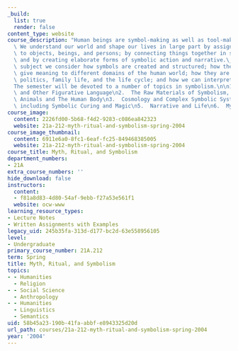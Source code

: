 ```yaml
---
_build:
  list: true
  render: false
content_type: website
course_description: "Human beings are symbol-making as well as tool-making animals.\
  \ We understand our world and shape our lives in large part by assigning meanings\
  \ to objects, beings, and persons; by connecting things together in symbolic patterns;\
  \ and by creating elaborate forms of symbolic action and narrative.\_In this introductory\
  \ subject we consider how symbols are created and structured; how they draw on and\
  \ give meaning to different domains of the human world; how they are woven into\
  \ politics, family life, and the life cycle; and how we can interpret them.\n\n\
  The semester will be devoted to a number of topics in symbolism.\n\n1.  Metaphor\
  \ and Other Figurative Language\n2.  The Raw Materials of Symbolism, especially\
  \ Animals and The Human Body\n3.  Cosmology and Complex Symbolic Systems\n4.  Ritual,\
  \ including Symbolic Curing and Magic\n5.  Narrative and Life\n6.  Mythology\n"
course_image:
  content: 2226fd00-5b68-f4d2-9283-c086ea842323
  website: 21a-212-myth-ritual-and-symbolism-spring-2004
course_image_thumbnail:
  content: 6911e6a0-8fc1-6eaf-fc25-849468385005
  website: 21a-212-myth-ritual-and-symbolism-spring-2004
course_title: Myth, Ritual, and Symbolism
department_numbers:
- 21A
extra_course_numbers: ''
hide_download: false
instructors:
  content:
  - f81a8d83-4d80-54af-9ebb-f27a53e561f1
  website: ocw-www
learning_resource_types:
- Lecture Notes
- Written Assignments with Examples
legacy_uid: 245b35fa-313d-d177-bc2d-63e558956105
level:
- Undergraduate
primary_course_number: 21A.212
term: Spring
title: Myth, Ritual, and Symbolism
topics:
- - Humanities
  - Religion
- - Social Science
  - Anthropology
- - Humanities
  - Linguistics
  - Semantics
uid: 58b45a23-190b-41fa-abbf-e8943325d20d
url_path: courses/21a-212-myth-ritual-and-symbolism-spring-2004
year: '2004'
---
```

